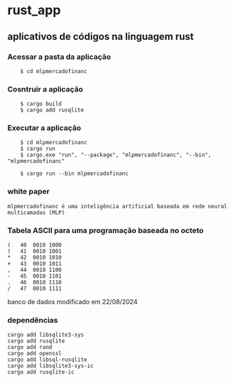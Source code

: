 # rust_app
## aplicativos de códigos na linguagem rust

### **Acessar a pasta da aplicação**
```
	$ cd mlpmercadofinanc
```
### **Cosntruir a aplicação**
```
	$ cargo build
	$ cargo add rusqlite
```
### **Executar a aplicação**
```
	$ cd mlpmercadofinanc
	$ cargo run
	$ cargo.exe "run", "--package", "mlpmercadofinanc", "--bin", "mlpmercadofinanc"
 
	$ cargo run --bin mlpmercadofinanc
```

### white paper

```
mlpmercadofinanc é uma inteligência artificial baseada em rede neural multicamadas (MLP)
```


### Tabela ASCII para uma programação baseada no octeto
```
(	40	0010 1000
)	41	0010 1001
*	42	0010 1010
+	43	0010 1011
,	44	0010 1100
-	45	0010 1101
.	46	0010 1110
/	47	0010 1111
```

banco de dados modificado em 22/08/2024

### dependências
```
cargo add libsqlite3-sys
cargo add rusqlite
cargo add rand
cargo add openssl
cargo add libsql-rusqlite
cargo add libsqlite3-sys-ic
cargo add rusqlite-ic
```